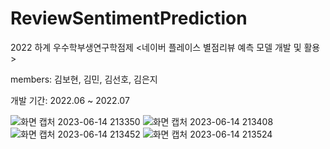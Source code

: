 # ReviewSentimentPrediction
2022 하계 우수학부생연구학점제 &lt;네이버 플레이스 별점리뷰 예측 모델 개발 및 활용>

members: 김보현, 김민, 김선호, 김은지

개발 기간: 2022.06 ~ 2022.07

![화면 캡처 2023-06-14 213350](https://github.com/mminiiii/ReviewSentimentPrediction/assets/90174257/77f23c26-e4c4-4985-9615-1f8e9ae4ef91)
![화면 캡처 2023-06-14 213408](https://github.com/mminiiii/ReviewSentimentPrediction/assets/90174257/dc99ca51-f9fe-4685-8326-8c5f0e828a22)
![화면 캡처 2023-06-14 213452](https://github.com/mminiiii/ReviewSentimentPrediction/assets/90174257/94743702-e332-43ad-be19-3ba5d681a310)
![화면 캡처 2023-06-14 213524](https://github.com/mminiiii/ReviewSentimentPrediction/assets/90174257/671f0ef6-a6f3-4a40-8fe4-f58bdfb639d5)
